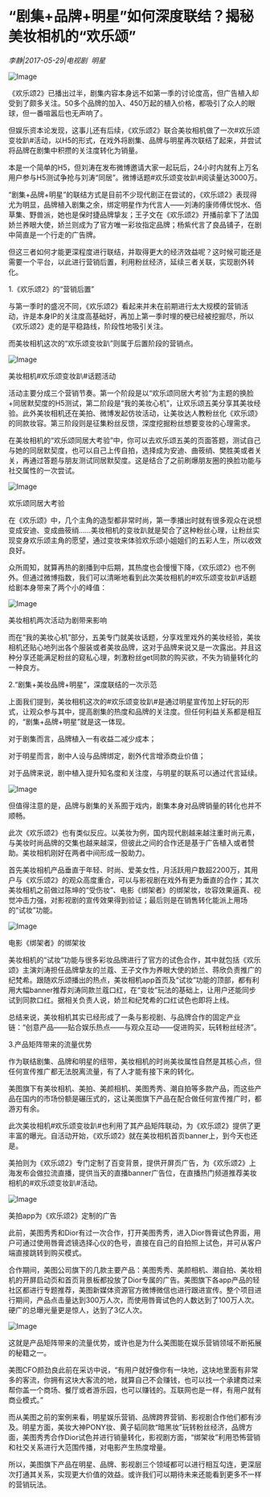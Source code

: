 # “剧集+品牌+明星”如何深度联结？揭秘美妆相机的“欢乐颂”

*李静|2017-05-29|电视剧 
                                                明星*

![Image](http://p3.pstatp.com/large/26e300039a46e4340f7c)

《欢乐颂2》已播出过半，剧集内容本身远不如第一季的讨论度高，但广告植入却受到了颇多关注。50多个品牌的加入、450万起的植入价格，都吸引了众人的眼球，但一番喧嚣后也无声响了。

但娱乐资本论发现，这事儿还有后续，《欢乐颂2》联合美妆相机做了一次#欢乐颂变妆趴#活动，以H5的形式，在戏外将剧集、品牌与明星再次联结了起来，并尝试将品牌在剧集中积攒的关注度转化为销量。

本是一个简单的H5，但刘涛在发布微博邀请大家一起玩后，24小时内就有上万名用户参与H5测试争抢与刘涛“同居”。微博话题#欢乐颂变妆趴#阅读量达3000万。

“剧集+品牌+明星”的联结方式是目前不少现代剧正在尝试的，《欢乐颂2》表现得尤为明显，品牌植入剧集之余，绑定明星作为代言人——刘涛的康师傅优悦水、佰草集、野兽派，她也是保时捷品牌挚友；王子文在《欢乐颂2》开播前拿下了法国娇兰养眼大使，娇兰则成为了官方唯一彩妆指定品牌；杨紫代言了良品铺子，在剧中简直是一个行走的广告牌。

但这三者如何才能更深程度进行联结，并取得更大的经济效益呢？这时候可能还是需要一个平台，以此进行营销后置，利用粉丝经济，延续三者关联，实现剧外转化。

1.《欢乐颂2》的“营销后置”

与第一季时的盛况不同，《欢乐颂2》看起来并未在前期进行太大规模的营销活动，许是本身IP的关注度高基础好，再加上第一季时埋的梗已经被挖掘尽，所以《欢乐颂2》走的是平稳路线，阶段性地吸引关注。

而美妆相机这次的“欢乐颂变妆趴”则属于后置阶段的营销点。

![Image](http://p1.pstatp.com/large/243400063b41c7151881)

美妆相机#欢乐颂变妆趴#话题活动

活动主要分成三个营销节奏。第一个阶段是以“欢乐颂同居大考验”为主题的换脸+同居默契度的H5测试，第二阶段是“我的美妆心机”，让欢乐颂五美分享其美妆经验。此外美妆相机还在美拍、微博发起仿妆活动，让美妆达人教粉丝化《欢乐颂》的同款妆容。第三阶段则是征集粉丝反馈，深度挖掘粉丝想要变妆的心理需求。

在美妆相机的“欢乐颂同居大考验”中，你可以去欢乐颂五美的页面答题，测试自己与她的同居默契度，也可以自己上传自拍，选择成为安迪、曲筱绡、樊胜美或者关关，再通过答题与朋友测试同居默契度。这是结合了之前刷爆朋友圈的换脸功能与社交属性的一次尝试。

![Image](http://p3.pstatp.com/large/243800044969a01f33e5)

欢乐颂同居大考验

在《欢乐颂》中，几个主角的造型都非常时尚，第一季播出时就有很多观众在说想变成安迪、变成曲筱绡……美妆相机的变妆趴就是契合了这种粉丝心理，让粉丝实现变身欢乐颂主角的愿望，通过变妆来体验欢乐颂小姐姐们的五彩人生，所以收效良好。

众所周知，就算再热的剧播到中后期，其热度也会慢慢下降，《欢乐颂2》也不例外。但通过微博指数，我们可以清晰地看到此次美妆相机的#欢乐颂变妆趴#话题给剧本身带来了两个小的峰值：

![Image](http://p1.pstatp.com/large/243a000655d4da9f59b3)

美妆相机两次活动为剧带来影响

而在“我的美妆心机”部分，五美专门就美妆话题，分享戏里戏外的美妆经验，美妆相机还贴心地列出各个服装或者美妆品牌，这对于品牌来说又是一次露出。并且这种分享还能满足粉丝的窥私心理，刺激粉丝get同款的购买欲，不失为销量转化的一种良方。

2.“剧集+美妆品牌+明星”，深度联结的一次示范

上面我们提到，美妆相机这次的#欢乐颂变妆趴#是通过明星宣传加上好玩的形式，让观众参与其中，提高剧集的热度和品牌的关注度。但任何利益关系都是相互的，“剧集+品牌+明星”就是这一体现。

对于剧集而言，品牌植入一有收益二减少成本；

对于明星而言，剧中人设与品牌绑定，剧外代言增添商业价值；

对于品牌来说，剧中植入提升知名度和关注度，与明星的联系可以通过代言延续。

![Image](http://p3.pstatp.com/large/24380004496b4c545249)

但值得注意的是，品牌与剧集的关系囿于戏内，剧集本身对品牌销量的转化也并不顺畅。

此次《欢乐颂2》也有类似反应。以美妆为例，国内现代剧越来越注重时尚元素，与美妆时尚品牌的交集也越来越深，但彼此之间的合作还是基于广告植入或者赞助。美妆相机刚好在两者中间形成一股助力。

首先美妆相机产品垂直于年轻、时尚、爱美女性，月活跃用户数超2200万，其用户与《欢乐颂2》的观众高度重合，可以与影视剧在戏外有更为垂直的合作；其次美妆相机之前做过陈坤的“受伤妆”、电影《绑架者》的绑架妆，妆容效果逼真、视觉冲击力强，对影视剧的宣传效果得到验证；最后则是在销售转化能派上用场的“试妆”功能。

![Image](http://p1.pstatp.com/large/26e300039a4a5642d4cf)

电影《绑架者》的绑架妆

美妆相机的“试妆”功能与很多彩妆品牌进行了官方的试色合作，其中就包括《欢乐颂》主演刘涛担任品牌挚友的兰蔻、王子文作为养眼大使的娇兰、蒋欣负责推广的纪梵希。跟随欢乐颂播出的热点，美妆相机app首页及“试妆”功能的顶部，都有利用大幅banner推荐刘涛同款兰蔻口红，在“变妆”玩法的基础上，让用户还能同步试到同款口红。据相关负责人说，娇兰和纪梵希的口红试色也即将上线。

总结来说，美妆相机其实已经形成了一条与影视剧、与品牌合作的固定产业链：“创意产品——贴合娱乐热点——与观众互动——促进购买，玩转粉丝经济”。

3.产品矩阵带来的流量优势

作为联结剧集、品牌和明星的纽带，美妆相机的时尚美妆属性自然是其核心点，但任何宣传推广都无法脱离流量，有了人才能有接下来的转化。

美图旗下有美妆相机、美拍、美颜相机、美图秀秀、潮自拍等多款产品，而这些产品在国内的市场份额是碾压式的，这让美图旗下产品在配合做任何宣传推广时，都游刃有余。

此次美妆相机#欢乐颂变妆趴#也利用了其产品矩阵联动，为《欢乐颂2》提供了更丰富的曝光。自活动开始，《欢乐颂2》就在美妆相机首页banner上，到今天也还是。

美拍则为《欢乐颂2》专门定制了百变背景，提供开屏页广告，为《欢乐颂2》上海发布会做拉流直播，提供当天的直播banner广告位，在直播热门频道推荐美妆相机的#欢乐颂变妆趴#活动。

![Image](http://p3.pstatp.com/large/243a000655d8c4a6adbe)

美拍app为《欢乐颂2》定制的广告

此前，美图秀秀和Dior有过一次合作，打开美图秀秀，进入Dior唇膏试色界面，用户可通过使用唇膏滤镜选择心仪的色号，直接在自己的自拍照上试色，并可从客户端直接跳转到购买模式。

合作期间，美图公司旗下的几款主要产品：美图秀秀、美颜相机、潮自拍、美妆相机的开屏启动页和首页背景板都投放了Dior专属的广告。美图旗下各app产品的轻社区都进行专题推荐，美图新媒体资源官方微博微信也进行跟进宣传。整个项目进行期间，产品点击量达到300万人次，而使用唇膏试色的人数达到了100万人次。硬广的总曝光量更是惊人，达到了3亿人次。

![Image](http://p1.pstatp.com/large/243400063b45c5cdc94a)

这就是产品矩阵带来的流量优势，或许也是为什么美图能在娱乐营销领域不断拓展的秘籍之一。

美图CFO颜劲良此前在采访中说，“有用户就好像你有一块地，这块地里面有非常多的客流，你拥有这块大客流的地，就算自己不会赚钱，也可以找一个承建商过来帮你盖一个商场、餐厅或者游乐园，也可以赚钱的。互联网也是一样，有用户就有商业模式。”

而从美图之前的案例来看，明星娱乐营销、品牌跨界营销、影视剧合作他们都有涉及。明星方面，美妆大神PONY妆、黄子韬同款“暗黑妆”玩转粉丝经济，品牌方面，美图秀秀合作Dior试色并进行销量转化，影视剧方面，“绑架妆”利用恐怖营销和社交关系进行大范围传播，对电影产生热度增量。

所以，美图旗下产品在明星、品牌、影视剧三个领域都可以进行相互勾连，更深层次打通其关系，实现更大价值的效益。或许我们可以期待未来还能看到更多不一样的营销玩法。

